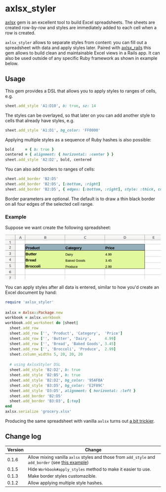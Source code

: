 # axlsx_styler

[axlsx](https://github.com/randym/axlsx) gem is an excellent tool to
build Excel spreadsheets. The sheets are
created row-by-row and styles are immediately added to each cell when a
row is created.

`axlsx_styler` allows to separate styles from content: you can fill out
a spreadsheet with data and apply styles later. Paired with
[axlsx_rails](https://github.com/straydogstudio/axlsx_rails) this gem
allows to build clean and maintainable Excel views in a Rails app. It can also
be used outside of any specific Ruby framework as shown in example below.

## Usage

This gem provides a DSL that allows you to apply styles to ranges of cells, e.g.

```ruby
sheet.add_style 'A1:D10', b: true, sz: 14
```

The styles can be overlayed, so that later on you can add another style
to cells that already have styles, e.g.

```ruby
sheet.add_style 'A1:D1', bg_color: 'FF0000'
```

Applying multiple styles as a sequence of Ruby hashes is also possible:

```ruby
bold     = { b: true }
centered = { alignment: { horizontal: :center } }
sheet.add_style 'A2:D2', bold, centered
```

You can also add borders to ranges of cells:

```ruby
sheet.add_border 'B2:D5'
sheet.add_border 'B2:D5', [:bottom, :right]
sheet.add_border 'B2:D5', { edges: [:bottom, :right], style: :thick, color: 'FF0000' }
```

Border parameters are optional. The default is to draw a thin black border on all four edges of the selected cell range.


### Example

Suppose we want create the following spreadsheet:

![alt text](./spreadsheet.png "Sample Spreadsheet")

You can apply styles after all data is entered, similar to how you'd create
an Excel document by hand:

```ruby
require 'axlsx_styler'

axlsx = Axlsx::Package.new
workbook = axlsx.workbook
workbook.add_worksheet do |sheet|
  sheet.add_row
  sheet.add_row ['', 'Product', 'Category',  'Price']
  sheet.add_row ['', 'Butter', 'Dairy',      4.99]
  sheet.add_row ['', 'Bread', 'Baked Goods', 3.45]
  sheet.add_row ['', 'Broccoli', 'Produce',  2.99]
  sheet.column_widths 5, 20, 20, 20

  # using AxlsxStyler DSL
  sheet.add_style 'B2:D2', b: true
  sheet.add_style 'B2:B5', b: true
  sheet.add_style 'B2:D2', bg_color: '95AFBA'
  sheet.add_style 'B3:D5', bg_color: 'E2F89C'
  sheet.add_style 'D3:D5', alignment: { horizontal: :left }
  sheet.add_border 'B2:D5'
  sheet.add_border 'B3:D3', [:top]
end
axlsx.serialize 'grocery.xlsx'
```

Producing the same spreadsheet with vanilla `axlsx` turns out [a bit trickier](./examples/vanilla_axlsx.md).


## Change log

Version | Change
--------|-------
0.1.6 | Allow mixing vanilla `axlsx` styles and those from `add_style` and `add_border` (see [this example](./examples/mixing_styles.rb))
0.1.5 | Hide `Workbook#apply_styles` method to make it easier to use.
0.1.3 | Make border styles customazible.
0.1.2 | Allow applying multiple style hashes.
